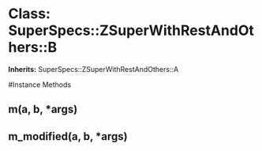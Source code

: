 # Class: SuperSpecs::ZSuperWithRestAndOthers::B
**Inherits:** SuperSpecs::ZSuperWithRestAndOthers::A
    




#Instance Methods
## m(a, b, *args) [](#method-i-m)

## m_modified(a, b, *args) [](#method-i-m_modified)

